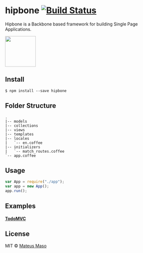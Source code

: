 hipbone [![Build Status](https://travis-ci.org/mateusmaso/hipbone.svg?branch=master)](https://travis-ci.org/mateusmaso/hipbone)
==============

Hipbone is a Backbone based framework for building Single Page Applications.

<img src="https://upload.wikimedia.org/wikipedia/commons/5/50/Hip_bone.png" width=100 />

## Install

```
$ npm install --save hipbone
```

## Folder Structure

```
.
|-- models
|-- collections
|-- views
|-- templates
|-- locales
|   `-- en.coffee
|-- initializers
|   `-- match_routes.coffee
`-- app.coffee
```

## Usage

```javascript
var App = require("./app");
var app = new App();
app.run();
```

## Examples

#### [TodoMVC](https://www.github.com/mateusmaso/hipbone/tree/master/examples/todomvc)

## License

MIT © [Mateus Maso](http://www.mateusmaso.com)
